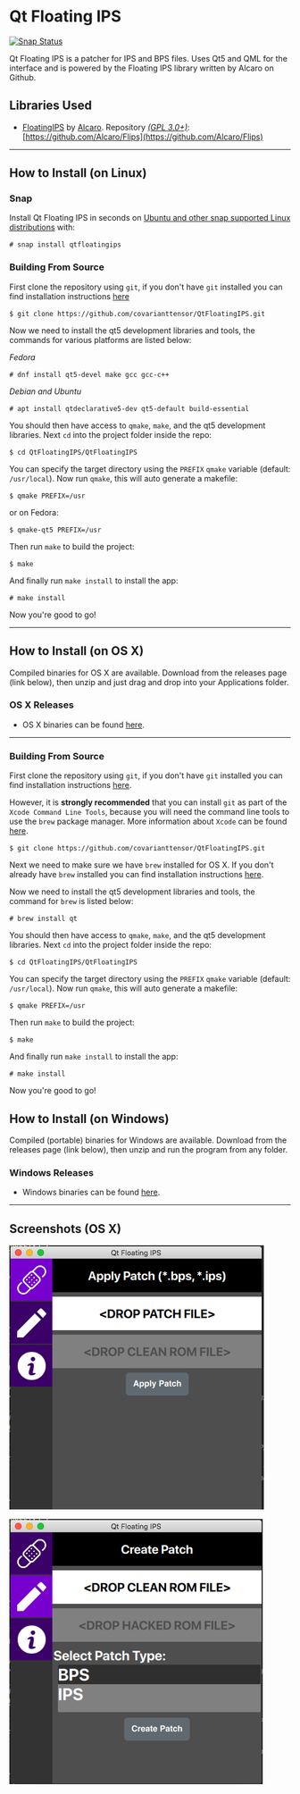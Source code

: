 Qt Floating IPS
================
[![Snap Status](https://build.snapcraft.io/badge/covarianttensor/QtFloatingIPS.svg)](https://build.snapcraft.io/user/covarianttensor/QtFloatingIPS)

Qt Floating IPS is a patcher for IPS and BPS files. Uses Qt5 and QML for the interface and is powered by the Floating IPS library written by Alcaro on Github.

## Libraries Used
+ [FloatingIPS](https://github.com/Alcaro/Flips) by [Alcaro](https://github.com/Alcaro). Repository [*(GPL 3.0+)*](https://raw.githubusercontent.com/Alcaro/Flips/master/COPYING.gpl3): [https://github.com/Alcaro/Flips](https://github.com/Alcaro/Flips)
---
## How to Install (on Linux)
### Snap

Install Qt Floating IPS in seconds on [Ubuntu and other snap supported Linux 
distributions](https://snapcraft.io/docs/core/install) with:

```
# snap install qtfloatingips
```

### Building From Source
First clone the repository using `git`, if you don't have `git` installed
you can find installation instructions [here](https://git-scm.com)

```
$ git clone https://github.com/covarianttensor/QtFloatingIPS.git
```

Now we need to install the qt5 development libraries and tools, the
commands for various platforms are listed below:

*Fedora*
```
# dnf install qt5-devel make gcc gcc-c++
```

*Debian and Ubuntu*
```
# apt install qtdeclarative5-dev qt5-default build-essential
```

You should then have access to `qmake`, `make`, and the qt5 development
libraries. Next `cd` into the project folder inside the repo:

```
$ cd QtFloatingIPS/QtFloatingIPS
```

You can specify the target directory using the `PREFIX` `qmake` variable (default: `/usr/local`).
Now run `qmake`, this will auto generate a makefile:

```
$ qmake PREFIX=/usr
```

or on Fedora:

```
$ qmake-qt5 PREFIX=/usr
```

Then run `make` to build the project:

```
$ make
```

And finally run `make install` to install the app:

```
# make install
```

Now you're good to go!

---
## How to Install (on OS X)
Compiled binaries for OS X are available. Download from the releases page (link below), then unzip and just drag and drop into your Applications folder.

### OS X Releases
+ OS X binaries can be found [here](https://github.com/covarianttensor/Flips/releases/tag/1.0).
---

### Building From Source
First clone the repository using `git`, if you don't have `git` installed
you can find installation instructions [here](https://git-scm.com).

However, it is **strongly recommended** that you can install `git` as part of the `Xcode Command Line Tools`,
because you will need the command line tools to use the `brew` package manager.
More information about `Xcode` can be found [here](https://developer.apple.com/xcode/).

```
$ git clone https://github.com/covarianttensor/QtFloatingIPS.git
```

Next we need to make sure we have `brew` installed for OS X. If you don't
already have `brew` installed you can find installation instructions [here](https://brew.sh/).

Now we need to install the qt5 development libraries and tools, the
command for `brew` is listed below:

```
# brew install qt
```

You should then have access to `qmake`, `make`, and the qt5 development
libraries. Next `cd` into the project folder inside the repo:

```
$ cd QtFloatingIPS/QtFloatingIPS
```

You can specify the target directory using the `PREFIX` `qmake` variable (default: `/usr/local`).
Now run `qmake`, this will auto generate a makefile:

```
$ qmake PREFIX=/usr
```

Then run `make` to build the project:

```
$ make
```

And finally run `make install` to install the app:

```
# make install
```

Now you're good to go!

## How to Install (on Windows)
Compiled (portable) binaries for Windows are available. Download from the releases page (link below), then unzip and run the program from any folder.

### Windows Releases
+ Windows binaries can be found [here](https://github.com/covarianttensor/Flips/releases/tag/1.0).
---

## Screenshots (OS X)
![Alt text](/docs/sc1.png?raw=true "Running on OS X")

![Alt text](/docs/sc2.png?raw=true "Running on OS X")
